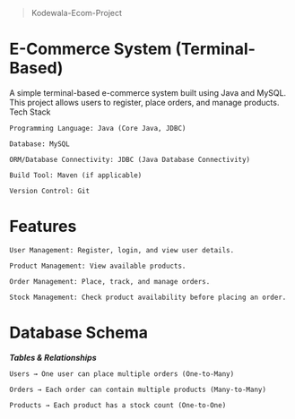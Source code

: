> Kodewala-Ecom-Project
# E-Commerce System (Terminal-Based)

A simple terminal-based e-commerce system built using Java and MySQL. This project allows users to register, place orders, and manage products.
Tech Stack

    Programming Language: Java (Core Java, JDBC)

    Database: MySQL

    ORM/Database Connectivity: JDBC (Java Database Connectivity)

    Build Tool: Maven (if applicable)

    Version Control: Git

# Features

    User Management: Register, login, and view user details.

    Product Management: View available products.

    Order Management: Place, track, and manage orders.

    Stock Management: Check product availability before placing an order.

# Database Schema
  ***Tables & Relationships***

    Users → One user can place multiple orders (One-to-Many)

    Orders → Each order can contain multiple products (Many-to-Many)

    Products → Each product has a stock count (One-to-One)
